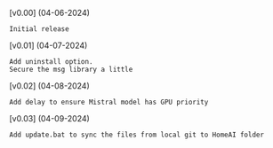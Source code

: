 
[v0.00] (04-06-2024) 

    Initial release

[v0.01] (04-07-2024)

    Add uninstall option.
    Secure the msg library a little

[v0.02] (04-08-2024)

    Add delay to ensure Mistral model has GPU priority

[v0.03] (04-09-2024)

    Add update.bat to sync the files from local git to HomeAI folder




